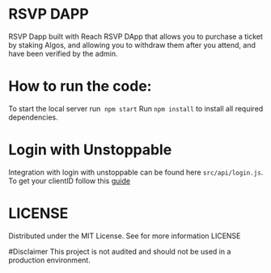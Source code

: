 # RSVP DAPP
RSVP Dapp built with Reach
RSVP DApp that allows you to purchase a ticket by staking Algos, and allowing you to withdraw them after you attend, and have been verified by the admin.

# How to run the code:
To start the local server run  `npm start`
Run `npm install` to install all required dependencies.

# Login with Unstoppable
Integration with login with unstoppable can be found here `src/api/login.js`. To get your clientID follow this [guide](https://docs.unstoppabledomains.com/login-with-unstoppable/login-integration-guides/login-client-configuration/#rules-for-redirect-uris)

# LICENSE 
Distributed under the MIT License. See for more information LICENSE

#Disclaimer
This project is not audited and should not be used in a production environment.
